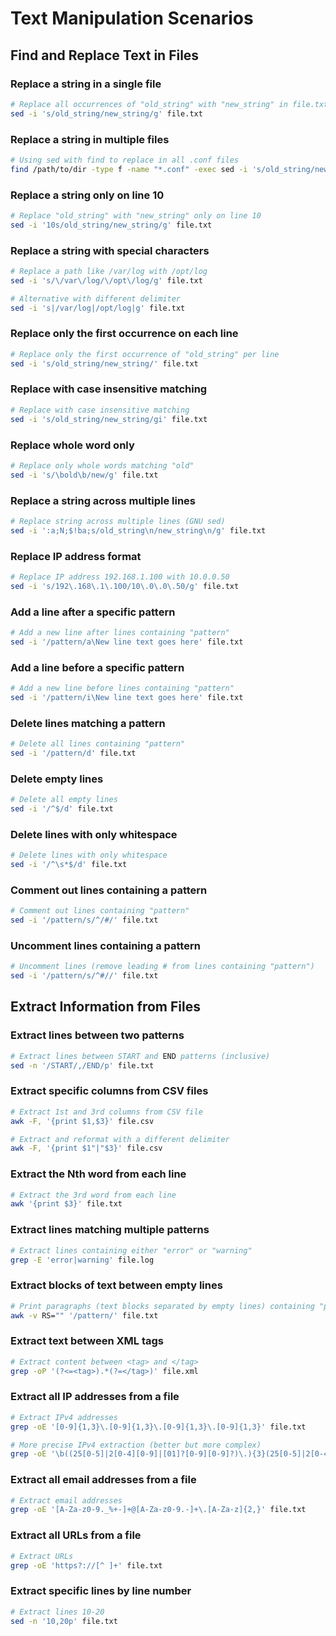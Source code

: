 # Text Manipulation Scenarios

## Find and Replace Text in Files

### Replace a string in a single file
```bash
# Replace all occurrences of "old_string" with "new_string" in file.txt
sed -i 's/old_string/new_string/g' file.txt
```

### Replace a string in multiple files
```bash
# Using sed with find to replace in all .conf files
find /path/to/dir -type f -name "*.conf" -exec sed -i 's/old_string/new_string/g' {} \;
```

### Replace a string only on line 10
```bash
# Replace "old_string" with "new_string" only on line 10
sed -i '10s/old_string/new_string/g' file.txt
```

### Replace a string with special characters
```bash
# Replace a path like /var/log with /opt/log
sed -i 's/\/var\/log/\/opt\/log/g' file.txt

# Alternative with different delimiter
sed -i 's|/var/log|/opt/log|g' file.txt
```

### Replace only the first occurrence on each line
```bash
# Replace only the first occurrence of "old_string" per line
sed -i 's/old_string/new_string/' file.txt
```

### Replace with case insensitive matching
```bash
# Replace with case insensitive matching
sed -i 's/old_string/new_string/gi' file.txt
```

### Replace whole word only
```bash
# Replace only whole words matching "old"
sed -i 's/\bold\b/new/g' file.txt
```

### Replace a string across multiple lines
```bash
# Replace string across multiple lines (GNU sed)
sed -i ':a;N;$!ba;s/old_string\n/new_string\n/g' file.txt
```

### Replace IP address format
```bash
# Replace IP address 192.168.1.100 with 10.0.0.50
sed -i 's/192\.168\.1\.100/10\.0\.0\.50/g' file.txt
```

### Add a line after a specific pattern
```bash
# Add a new line after lines containing "pattern"
sed -i '/pattern/a\New line text goes here' file.txt
```

### Add a line before a specific pattern
```bash
# Add a new line before lines containing "pattern"
sed -i '/pattern/i\New line text goes here' file.txt
```

### Delete lines matching a pattern
```bash
# Delete all lines containing "pattern"
sed -i '/pattern/d' file.txt
```

### Delete empty lines
```bash
# Delete all empty lines
sed -i '/^$/d' file.txt
```

### Delete lines with only whitespace
```bash
# Delete lines with only whitespace
sed -i '/^\s*$/d' file.txt
```

### Comment out lines containing a pattern
```bash
# Comment out lines containing "pattern"
sed -i '/pattern/s/^/#/' file.txt
```

### Uncomment lines containing a pattern
```bash
# Uncomment lines (remove leading # from lines containing "pattern")
sed -i '/pattern/s/^#//' file.txt
```

## Extract Information from Files

### Extract lines between two patterns
```bash
# Extract lines between START and END patterns (inclusive)
sed -n '/START/,/END/p' file.txt
```

### Extract specific columns from CSV files
```bash
# Extract 1st and 3rd columns from CSV file
awk -F, '{print $1,$3}' file.csv

# Extract and reformat with a different delimiter
awk -F, '{print $1"|"$3}' file.csv
```

### Extract the Nth word from each line
```bash
# Extract the 3rd word from each line
awk '{print $3}' file.txt
```

### Extract lines matching multiple patterns
```bash
# Extract lines containing either "error" or "warning"
grep -E 'error|warning' file.log
```

### Extract blocks of text between empty lines
```bash
# Print paragraphs (text blocks separated by empty lines) containing "pattern"
awk -v RS="" '/pattern/' file.txt
```

### Extract text between XML tags
```bash
# Extract content between <tag> and </tag>
grep -oP '(?<=<tag>).*(?=</tag>)' file.xml
```

### Extract all IP addresses from a file
```bash
# Extract IPv4 addresses
grep -oE '[0-9]{1,3}\.[0-9]{1,3}\.[0-9]{1,3}\.[0-9]{1,3}' file.txt

# More precise IPv4 extraction (better but more complex)
grep -oE '\b((25[0-5]|2[0-4][0-9]|[01]?[0-9][0-9]?)\.){3}(25[0-5]|2[0-4][0-9]|[01]?[0-9][0-9]?)\b' file.txt
```

### Extract all email addresses from a file
```bash
# Extract email addresses
grep -oE '[A-Za-z0-9._%+-]+@[A-Za-z0-9.-]+\.[A-Za-z]{2,}' file.txt
```

### Extract all URLs from a file
```bash
# Extract URLs
grep -oE 'https?://[^ ]+' file.txt
```

### Extract specific lines by line number
```bash
# Extract lines 10-20
sed -n '10,20p' file.txt
```

